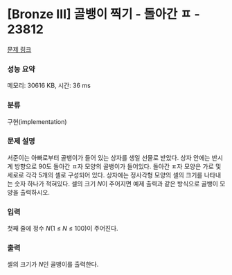 # [Bronze III] 골뱅이 찍기 - 돌아간 ㅍ - 23812 

[문제 링크](https://www.acmicpc.net/problem/23812) 

### 성능 요약

메모리: 30616 KB, 시간: 36 ms

### 분류

구현(implementation)

### 문제 설명

<p>서준이는 아빠로부터 골뱅이가 들어 있는 상자를 생일 선물로 받았다. 상자 안에는 반시계 방향으로 90도 돌아간 ㅍ자 모양의 골뱅이가 들어있다. 돌아간 ㅍ자 모양은 가로 및 세로로 각각 5개의 셀로 구성되어 있다. 상자에는 정사각형 모양의 셀의 크기를 나타내는 숫자 하나가 적혀있다. 셀의 크기 <em>N</em>이 주어지면 예제 출력과 같은 방식으로 골뱅이 모양을 출력하시오.</p>

### 입력 

 <p>첫째 줄에 정수 <em>N</em>(1 ≤ <em>N</em> ≤ 100)이 주어진다.</p>

### 출력 

 <p>셀의 크기가 <em>N</em>인 골뱅이를 출력한다.</p>

